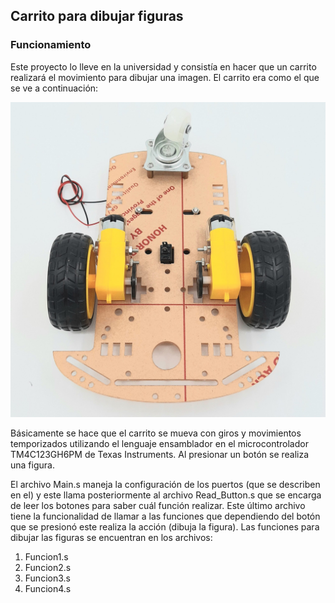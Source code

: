 ## Carrito para dibujar figuras

### Funcionamiento

Este proyecto lo lleve en la universidad y consistía en hacer que un carrito realizará el movimiento para dibujar una imagen. El carrito era como el que se ve a continuación:

![Carrito de acrilíco](carrito.jpg)

Básicamente se hace que el carrito se mueva con giros y movimientos temporizados utilizando el lenguaje ensamblador en el microcontrolador TM4C123GH6PM de Texas Instruments. Al presionar un botón se realiza una figura. 

El archivo Main.s maneja la configuración de los puertos (que se describen en el) y este llama posteriormente al archivo Read_Button.s que se encarga de leer los botones para saber cuál función realizar. Este último archivo tiene la funcionalidad de llamar a las funciones que dependiendo del botón que se presionó este realiza la acción (dibuja la figura). Las funciones para dibujar las figuras se encuentran en los archivos:

1. Funcion1.s
2. Funcion2.s
3. Funcion3.s
4. Funcion4.s




